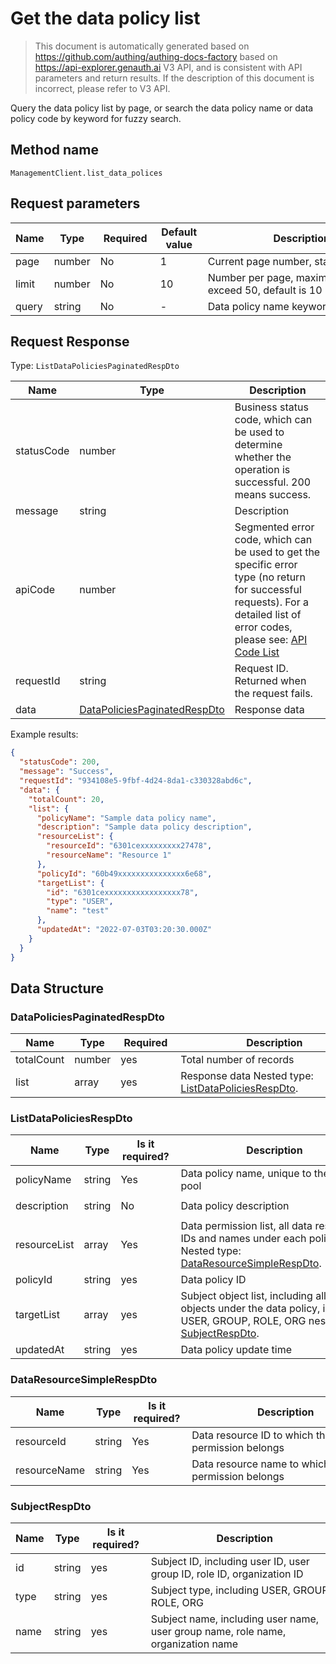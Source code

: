 # Get the data policy list

<!--
Warning⚠️:
Do not modify this document directly,
https://github.com/Authing/authing-docs-factory
Use this project to generate
-->

<LastUpdated />

> This document is automatically generated based on https://github.com/authing/authing-docs-factory based on https://api-explorer.genauth.ai V3 API, and is consistent with API parameters and return results. If the description of this document is incorrect, please refer to V3 API.

Query the data policy list by page, or search the data policy name or data policy code by keyword for fuzzy search.

## Method name

`ManagementClient.list_data_polices`

## Request parameters

| Name  | Type   | <div style="width:80px">Required</div> | <div style="width:60px">Default value</div> | <div style="width:300px">Description</div>               | <div style="width:200px">Example value</div> |
| ----- | ------ | -------------------------------------- | ------------------------------------------- | -------------------------------------------------------- | -------------------------------------------- |
| page  | number | No                                     | 1                                           | Current page number, starting from 1                     | `1`                                          |
| limit | number | No                                     | 10                                          | Number per page, maximum cannot exceed 50, default is 10 | `10`                                         |
| query | string | No                                     | -                                           | Data policy name keyword search                          | `examplePolicyName`                          |

## Request Response

Type: `ListDataPoliciesPaginatedRespDto`

| Name       | Type                                                                     | Description                                                                                                                                                                                                                                                                                                                                        |
| ---------- | ------------------------------------------------------------------------ | -------------------------------------------------------------------------------------------------------------------------------------------------------------------------------------------------------------------------------------------------------------------------------------------------------------------------------------------------- |
| statusCode | number                                                                   | Business status code, which can be used to determine whether the operation is successful. 200 means success.                                                                                                                                                                                                                                       |
| message    | string                                                                   | Description                                                                                                                                                                                                                                                                                                                                        |
| apiCode    | number                                                                   | Segmented error code, which can be used to get the specific error type (no return for successful requests). For a detailed list of error codes, please see: [API Code List](https://api-explorer.genauth.ai/?tag=group/%E5%BC%80%E5%8F%91%E5%87%86%E5%A4%87#tag/%E5%BC%80%E5%8F%91%E5%87%86%E5%A4%87/%E9%94%99%E8%AF%AF%E5%A4%84%E7%90%86/apiCode) |
| requestId  | string                                                                   | Request ID. Returned when the request fails.                                                                                                                                                                                                                                                                                                       |
| data       | <a href="#DataPoliciesPaginatedRespDto">DataPoliciesPaginatedRespDto</a> | Response data                                                                                                                                                                                                                                                                                                                                      |

Example results:

```json
{
  "statusCode": 200,
  "message": "Success",
  "requestId": "934108e5-9fbf-4d24-8da1-c330328abd6c",
  "data": {
    "totalCount": 20,
    "list": {
      "policyName": "Sample data policy name",
      "description": "Sample data policy description",
      "resourceList": {
        "resourceId": "6301cexxxxxxxxx27478",
        "resourceName": "Resource 1"
      },
      "policyId": "60b49xxxxxxxxxxxxxxx6e68",
      "targetList": {
        "id": "6301cexxxxxxxxxxxxxxxxx78",
        "type": "USER",
        "name": "test"
      },
      "updatedAt": "2022-07-03T03:20:30.000Z"
    }
  }
}
```

## Data Structure

### <a id="DataPoliciesPaginatedRespDto"></a> DataPoliciesPaginatedRespDto

| Name       | Type   | <div style="width:80px">Required</div> | <div style="width:300px">Description</div>                                                 | <div style="width:200px">Sample value</div> |
| ---------- | ------ | -------------------------------------- | ------------------------------------------------------------------------------------------ | ------------------------------------------- |
| totalCount | number | yes                                    | Total number of records                                                                    | `20`                                        |
| list       | array  | yes                                    | Response data Nested type: <a href="#ListDataPoliciesRespDto">ListDataPoliciesRespDto</a>. |                                             |

### <a id="ListDataPoliciesRespDto"></a> ListDataPoliciesRespDto

| Name         | Type   | <div style="width:80px">Is it required?</div> | <div style="width:300px">Description</div>                                                                                                                            | <div style="width:200px">Sample value</div> |
| ------------ | ------ | --------------------------------------------- | --------------------------------------------------------------------------------------------------------------------------------------------------------------------- | ------------------------------------------- |
| policyName   | string | Yes                                           | Data policy name, unique to the user pool                                                                                                                             | `Sample data policy name`                   |
| description  | string | No                                            | Data policy description                                                                                                                                               | `Sample data policy description`            |
| resourceList | array  | Yes                                           | Data permission list, all data resource IDs and names under each policy Nested type: <a href="#DataResourceSimpleRespDto">DataResourceSimpleRespDto</a>.              |                                             |
| policyId     | string | yes                                           | Data policy ID                                                                                                                                                        | `60b49xxxxxxxxxxxxxxx6e68`                  |
| targetList   | array  | yes                                           | Subject object list, including all subject objects under the data policy, including USER, GROUP, ROLE, ORG nested type: <a href="#SubjectRespDto">SubjectRespDto</a>. |                                             |
| updatedAt    | string | yes                                           | Data policy update time                                                                                                                                               | `2022-07-03T03:20:30.000Z`                  |

### <a id="DataResourceSimpleRespDto"></a> DataResourceSimpleRespDto

| Name         | Type   | <div style="width:80px">Is it required?</div> | <div style="width:300px">Description</div>              | <div style="width:200px">Sample value</div> |
| ------------ | ------ | --------------------------------------------- | ------------------------------------------------------- | ------------------------------------------- |
| resourceId   | string | Yes                                           | Data resource ID to which the data permission belongs   | `6301cexxxxxxxxx27478`                      |
| resourceName | string | Yes                                           | Data resource name to which the data permission belongs | `Resource1`                                 |

### <a id="SubjectRespDto"></a> SubjectRespDto

| Name | Type   | <div style="width:80px">Is it required?</div> | <div style="width:300px">Description</div>                                       | <div style="width:200px">Sample value</div> |
| ---- | ------ | --------------------------------------------- | -------------------------------------------------------------------------------- | ------------------------------------------- |
| id   | string | yes                                           | Subject ID, including user ID, user group ID, role ID, organization ID           | `6301cexxxxxxxxxxxxxxxxx78`                 |
| type | string | yes                                           | Subject type, including USER, GROUP, ROLE, ORG                                   | USER                                        |
| name | string | yes                                           | Subject name, including user name, user group name, role name, organization name | `test`                                      |
